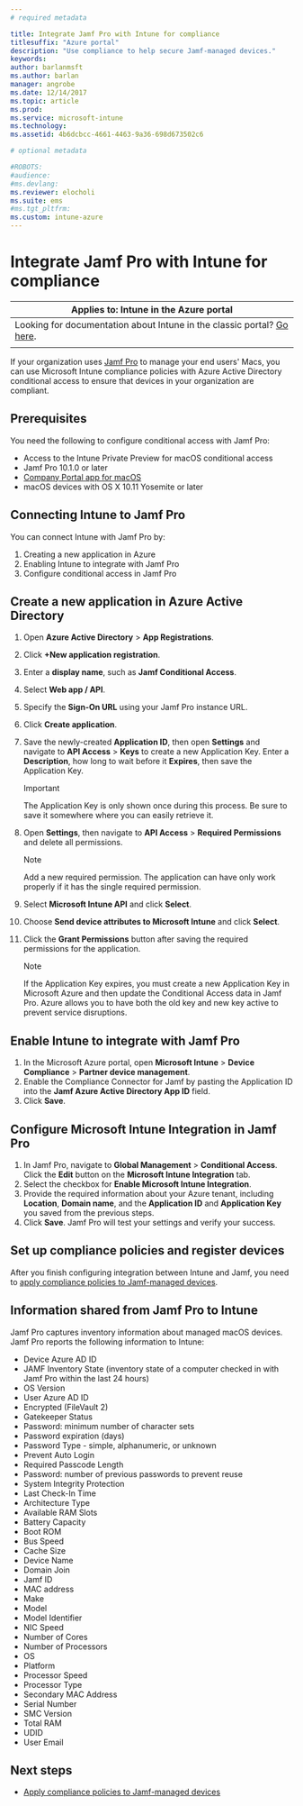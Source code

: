 ```yaml
---
# required metadata

title: Integrate Jamf Pro with Intune for compliance
titlesuffix: "Azure portal"
description: "Use compliance to help secure Jamf-managed devices."
keywords:
author: barlanmsft
ms.author: barlan
manager: angrobe
ms.date: 12/14/2017
ms.topic: article
ms.prod:
ms.service: microsoft-intune
ms.technology:
ms.assetid: 4b6dcbcc-4661-4463-9a36-698d673502c6

# optional metadata

#ROBOTS: 
#audience:
#ms.devlang:
ms.reviewer: elocholi
ms.suite: ems
#ms.tgt_pltfrm:
ms.custom: intune-azure
---
```


# Integrate Jamf Pro with Intune for compliance

|Applies to: Intune in the Azure portal |
|--|
|Looking for documentation about Intune in the classic portal? [Go here](/intune/introduction-intune?toc=/intune-classic/toc.json).|
| |

If your organization uses [Jamf Pro](https://www.jamf.com) to manage your end users' Macs, you can use Microsoft Intune compliance policies with Azure Active Directory conditional access to ensure that devices in your organization are compliant.

## Prerequisites

You need the following to configure conditional access with Jamf Pro:

- Access to the Intune Private Preview for macOS conditional access
- Jamf Pro 10.1.0 or later
- [Company Portal app for macOS](https://aka.ms/macoscompanyportal)
- macOS devices with OS X 10.11 Yosemite or later

## Connecting Intune to Jamf Pro

You can connect Intune with Jamf Pro by:

1. Creating a new application in Azure
2. Enabling Intune to integrate with Jamf Pro
3. Configure conditional access in Jamf Pro

## Create a new application in Azure Active Directory

1. Open **Azure Active Directory** > **App Registrations**.
2. Click **+New application registration**.
3. Enter a **display name**, such as **Jamf Conditional Access**.
4. Select **Web app / API**.
5. Specify the **Sign-On URL** using your Jamf Pro instance URL.
6. Click **Create application**.
7. Save the newly-created **Application ID**, then open **Settings** and navigate to **API Access** > **Keys** to create a new Application Key. Enter a **Description**, how long to wait before it **Expires**, then save the Application Key.

   > [!IMPORTANT]
   > The Application Key is only shown once during this process. Be sure to save it somewhere where you can easily retrieve it.

8. Open **Settings**, then navigate to **API Access** > **Required Permissions** and delete all permissions.

   > [!NOTE]
   > Add a new required permission. The application can have only work properly if it has the single required permission.

9. Select **Microsoft Intune API** and click **Select**.
10. Choose **Send device attributes to Microsoft Intune** and click **Select**.
11. Click the **Grant Permissions** button after saving the required permissions for the application.

    > [!NOTE]
    > If the Application Key expires, you must create a new Application Key in Microsoft Azure and then update the Conditional Access data in Jamf Pro. Azure allows you to have both the old key and new key active to prevent service disruptions.

## Enable Intune to integrate with Jamf Pro

1. In the Microsoft Azure portal, open **Microsoft Intune** > **Device Compliance** > **Partner device management**.
2. Enable the Compliance Connector for Jamf by pasting the Application ID into the **Jamf Azure Active Directory App ID** field.
3. Click **Save**.

## Configure Microsoft Intune Integration in Jamf Pro

1. In Jamf Pro, navigate to **Global Management** > **Conditional Access**. Click the **Edit** button on the
**Microsoft Intune Integration** tab.
2. Select the checkbox for **Enable Microsoft Intune Integration**.
3. Provide the required information about your Azure tenant, including **Location**, **Domain name**, and the **Application ID** and **Application Key** you saved from the previous steps.
4. Click **Save**. Jamf Pro will test your settings and verify your success.

## Set up compliance policies and register devices

After you finish configuring integration between Intune and Jamf, you need to [apply compliance policies to Jamf-managed devices](conditional-access-assign-jamf.md).

## Information shared from Jamf Pro to Intune

Jamf Pro captures inventory information about managed macOS devices. Jamf Pro reports the following information to Intune:

* Device Azure AD ID
* JAMF Inventory State (inventory state of a computer checked in with Jamf Pro within the last 24 hours)
* OS Version
* User Azure AD ID
* Encrypted (FileVault 2)
* Gatekeeper Status
* Password: minimum number of character sets
* Password expiration (days)
* Password Type - simple, alphanumeric, or unknown
* Prevent Auto Login
* Required Passcode Length
* Password: number of previous passwords to prevent reuse
* System Integrity Protection
* Last Check-In Time
* Architecture Type
* Available RAM Slots
* Battery Capacity
* Boot ROM
* Bus Speed
* Cache Size
* Device Name
* Domain Join
* Jamf ID
* MAC address
* Make
* Model
* Model Identifier
* NIC Speed
* Number of Cores
* Number of Processors
* OS
* Platform
* Processor Speed
* Processor Type
* Secondary MAC Address
* Serial Number
* SMC Version
* Total RAM
* UDID
* User Email

## Next steps

- [Apply compliance policies to Jamf-managed devices](conditional-access-assign-jamf.md)
